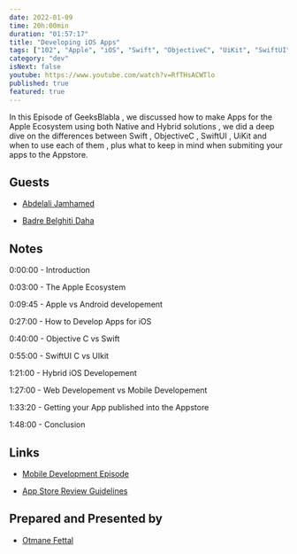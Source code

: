 ```yaml
---
date: 2022-01-09
time: 20h:00min
duration: "01:57:17"
title: "Developing iOS Apps"
tags: ["102", "Apple", "iOS", "Swift", "ObjectiveC", "UiKit", "SwiftUI"]
category: "dev"
isNext: false
youtube: https://www.youtube.com/watch?v=RfTHsACWTlo
published: true
featured: true
---
```


In this Episode of GeeksBlabla , we discussed how to make Apps for the Apple Ecosystem using both Native and Hybrid solutions , we did a deep dive on the differences between Swift , ObjectiveC , SwiftUI , UiKit and when to use each of them , plus what to keep in mind when submiting your apps to the Appstore.

## Guests

- [Abdelali Jamhamed](https://www.linkedin.com/in/abdalaliii)

- [Badre Belghiti Daha](https://www.linkedin.com/in/bbd-29674219)

## Notes

0:00:00 - Introduction

0:03:00 - The Apple Ecosystem

0:09:45 - Apple vs Android developement

0:27:00 - How to Develop Apps for iOS

0:40:00 - Objective C vs Swift

0:55:00 - SwiftUI C vs UIkit

1:21:00 - Hybrid iOS Developement

1:27:00 - Web Developement vs Mobile Developement

1:33:20 - Getting your App published into the Appstore

1:48:00 - Conclusion

## Links

- [Mobile Development Episode](https://geeksblabla.com/blablas/mobile-development)

- [App Store Review Guidelines](https://developer.apple.com/app-store/review/guidelines/)

## Prepared and Presented by

- [Otmane Fettal](https://twitter.com/ofettal)
